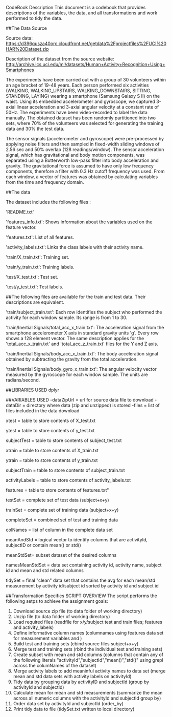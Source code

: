 CodeBook Description
This document is a codebook that provides descriptions of the variables, the data, and all transformations and work performed to tidy the data.



##The Data Source

Source data: https://d396qusza40orc.cloudfront.net/getdata%2Fprojectfiles%2FUCI%20HAR%20Dataset.zip

Description of the dataset from the source website: http://archive.ics.uci.edu/ml/datasets/Human+Activity+Recognition+Using+Smartphones

The experiments have been carried out with a group of 30 volunteers within an age bracket of 19-48 years. Each person performed six activities (WALKING, WALKING_UPSTAIRS, WALKING_DOWNSTAIRS, SITTING, STANDING, LAYING) wearing a smartphone (Samsung Galaxy S II) on the waist. Using its embedded accelerometer and gyroscope, we captured 3-axial linear acceleration and 3-axial angular velocity at a constant rate of 50Hz. The experiments have been video-recorded to label the data manually. The obtained dataset has been randomly partitioned into two sets, where 70% of the volunteers was selected for generating the training data and 30% the test data.

The sensor signals (accelerometer and gyroscope) were pre-processed by applying noise filters and then sampled in fixed-width sliding windows of 2.56 sec and 50% overlap (128 readings/window). The sensor acceleration signal, which has gravitational and body motion components, was separated using a Butterworth low-pass filter into body acceleration and gravity. The gravitational force is assumed to have only low frequency components, therefore a filter with 0.3 Hz cutoff frequency was used. From each window, a vector of features was obtained by calculating variables from the time and frequency domain.

##The data

The dataset includes the following files :

  'README.txt'

  'features_info.txt': Shows information about the variables used on the feature vector.

  'features.txt': List of all features.

  'activity_labels.txt': Links the class labels with their activity name.

  'train/X_train.txt': Training set.

  'train/y_train.txt': Training labels.

  'test/X_test.txt': Test set.

  'test/y_test.txt': Test labels.

##The following files are available for the train and test data. Their descriptions are equivalent.

'train/subject_train.txt': Each row identifies the subject who performed the activity for each window sample. Its range is from 1 to 30.

'train/Inertial Signals/total_acc_x_train.txt': The acceleration signal from the smartphone accelerometer X axis in standard gravity units 'g'. Every row shows a 128 element vector. The same description applies for the 'total_acc_x_train.txt' and 'total_acc_z_train.txt' files for the Y and Z axis.

'train/Inertial Signals/body_acc_x_train.txt': The body acceleration signal obtained by subtracting the gravity from the total acceleration.

'train/Inertial Signals/body_gyro_x_train.txt': The angular velocity vector measured by the gyroscope for each window sample. The units are radians/second.

##LIBRARIES USED
dplyr

##VARIABLES USED
  -dataZipUrl = url for source data file to download 
  -dataDir = directory where data (zip and unzipped) is stored
  -files = list of files included in the data download

  xtest = table to store contents of X_test.txt

  ytest = table to store contents of y_test.txt

  subjectTest = table to store contents of subject_test.txt

  xtrain = table to store contents of X_train.txt

  ytrain = table to store contents of y_train.txt

  subjectTrain = table to store contents of subject_train.txt

  activityLabels = table to store contents of activity_labels.txt

  features = table to store contents of features.txt"

  testSet = complete set of test data (subject+x+y)

  trainSet = complete set of training data (subject+x+y)

  completeSet = combined set of test and training data

  colNames = list of column in the complete data set

  meanAndStd = logical vector to identify columns that are activityId, subjectID or contain mean() or std() 

  meanStdSet= subset dataset of the desired columns  

  namesMeanStdSet = data set containing activity id, activity name, subject id and mean and std related columns

  tidySet = final "clean" data set that contains the avg for each mean/std measurement by activity id/subject id sorted by activity id and subject id


##Transformation Specifics
SCRIPT OVERVIEW
The script performs the following setps to achieve the assignment goals:
1.  Download source zip file (to data folder of working directory)
2.  Unzip file (to data folder of working directory)
3.  Load required files (readfile for x/y/subject test and train files; features and activity_labels)
4.  Define informative column names (columnames using features data set for measurement variables and )
5.  Build test and training sets (cbind source files subject+x+y)
6.  Merge test and training sets (rbind the individual test and training sets)
7.  Create subset with mean and std columns (columns that contain any of the following literals "activityId","subjectId","mean()","std()" using grepl across the columNames of the dataset)
8.  Merge activity labels to add meaninful activity names to data set (merge mean and std data sets with activity labels on activityId)
9.  Tidy data by grouping data by activityID and subjectId (group by activityId and subjectId)
10. Calculate mean for mean and std measurements (summarize the mean across all numeric columns with the activityId and subjectId group by)
11. Order data set by activityId and subjectId (order_by)
12. Print tidy data to file (tidySet.txt written to local directory)

